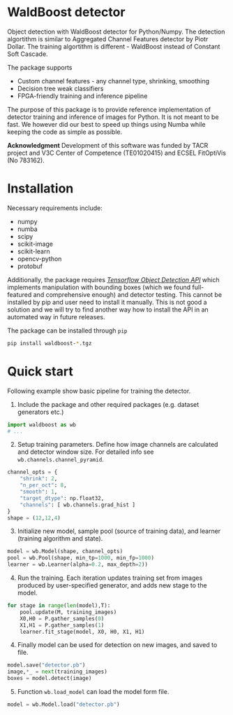 # WaldBoost detector

Object detection with WaldBoost detector for Python/Numpy. The detection
algortithm is similar to Aggregated Channel Features detector by Piotr Dollar.
The training algortithm is different - WaldBoost instead of Constant Soft Cascade.

The package supports
* Custom channel features - any channel type, shrinking, smoothing
* Decision tree weak classifiers
* FPGA-friendly training and inference pipeline

The purpose of this package is to provide reference implementation of detector training and inference of images for Python. It is not meant to be fast. We however did our best to speed up things using Numba while keeping the code as simple as possible.

**Acknowledgment** Development of this software was funded by TACR project and V3C Center of Competence (TE01020415) and ECSEL FitOptiVis (No 783162).

# Installation

Necessary requirements include:
* numpy
* numba
* scipy
* scikit-image
* scikit-learn
* opencv-python
* protobuf

Additionally, the package requires [*Tensorflow Object Detection API*](https://github.com/tensorflow/models) which implements manipulation with bounding boxes (which we found full-featured and comprehensive enough) and detector testing. This cannot be installed by pip and user need to install it manually. This is not good a solution and we will try to find another way how to install the API in an automated way in future releases.

The package can be installed through `pip`

```bash
pip install waldboost-*.tgz
```

# Quick start

Following example show basic pipeline for training the detector.

1. Include the package and other required packages (e.g. dataset generators etc.)

```python
import waldboost as wb
# ...
```

2. Setup training parameters. Define how image channels are calculated and detector window size. For detailed info see `wb.channels.channel_pyramid`.

```python
channel_opts = {
    "shrink": 2,
    "n_per_oct": 8,
    "smooth": 1,
    "target_dtype": np.float32,
    "channels": [ wb.channels.grad_hist ]
}
shape = (12,12,4)
```

3. Initialize new model, sample pool (source of training data), and learner (training algorithm and state).

```python
model = wb.Model(shape, channel_opts)
pool = wb.Pool(shape, min_tp=1000, min_fp=1000)
learner = wb.Learner(alpha=0.2, max_depth=2))
```

4. Run the training. Each iteration updates training set from images produced by user-specified generator, and adds new stage to the model.

```python
for stage in range(len(model),T):
    pool.update(M, training_images)
    X0,H0 = P.gather_samples(0)
    X1,H1 = P.gather_samples(1)
    learner.fit_stage(model, X0, H0, X1, H1)
```

4. Finally model can be used for detection on new images, and saved to file.

```python
model.save("detector.pb")
image,*_ = next(training_images)
boxes = model.detect(image)
```

5. Function `wb.load_model` can load the model form file.

```python
model = wb.Model.load("detector.pb")
```